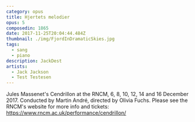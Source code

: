 ```yaml
---
category: opus
title: Hjertets melodier
opus: 5
composedin: 1865
date: 2017-11-25T20:04:44.484Z
thumbnail: ./img/FjordInDramaticSkies.jpg
tags:
  - sang
  - piano
description: JackDest
artists:
  - Jack Jackson
  - Test Testesen
---
```


Jules Massenet's Cendrillon at the RNCM, 6, 8, 10, 12, 14 and 16 December 2017. Conducted by Martin André, directed by Olivia Fuchs. Please see the RNCM's website for more info and tickets: <https://www.rncm.ac.uk/performance/cendrillon/>
